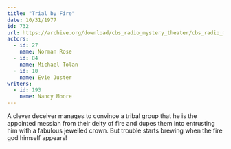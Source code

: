```yaml
---
title: "Trial by Fire"
date: 10/31/1977
id: 732
url: https://archive.org/download/cbs_radio_mystery_theater/cbs_radio_mystery_theater-0701-0750.zip/cbs_radio_mystery_theater-0701-0750%2Fcbsrmt_0732_trial_by_fire.mp3
actors:  
  - id: 27
    name: Norman Rose  
  - id: 84
    name: Michael Tolan  
  - id: 10
    name: Evie Juster
writers:  
  - id: 193
    name: Nancy Moore
---
```

A clever deceiver manages to convince a tribal group that he is the appointed messiah from their deity of fire and dupes them into entrusting him with a fabulous jewelled crown. But trouble starts brewing when the fire god himself appears!